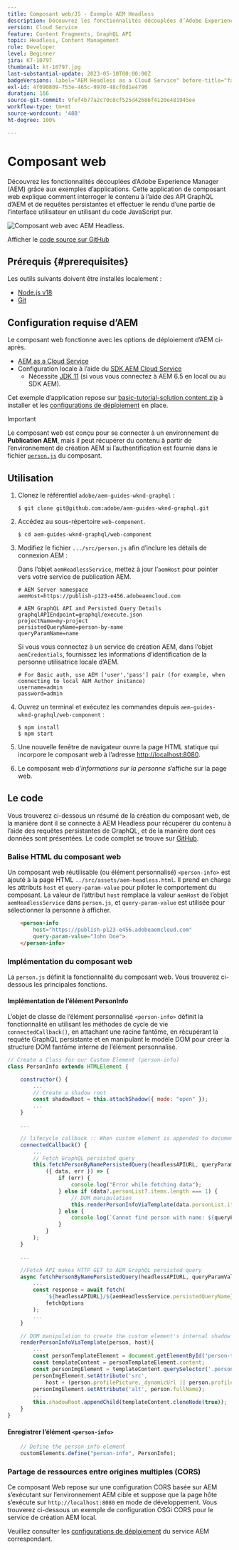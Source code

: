 ```yaml
---
title: Composant web/JS - Exemple AEM Headless
description: Découvrez les fonctionnalités découplées d’Adobe Experience Manager (AEM) grâce aux exemples d’applications. Cette application de composant web/JS explique comment interroger du contenu à l’aide des API GraphQL d’AEM et de requêtes persistantes.
version: Cloud Service
feature: Content Fragments, GraphQL API
topic: Headless, Content Management
role: Developer
level: Beginner
jira: KT-10797
thumbnail: kt-10797.jpg
last-substantial-update: 2023-05-10T00:00:00Z
badgeVersions: label="AEM Headless as a Cloud Service" before-title="false"
exl-id: 4f090809-753e-465c-9970-48cf0d1e4790
duration: 166
source-git-commit: 9fef4b77a2c70c8cf525d42686f4120e481945ee
workflow-type: tm+mt
source-wordcount: '488'
ht-degree: 100%

---
```


# Composant web

Découvrez les fonctionnalités découplées d’Adobe Experience Manager (AEM) grâce aux exemples d’applications. Cette application de composant web explique comment interroger le contenu à l’aide des API GraphQL d’AEM et de requêtes persistantes et effectuer le rendu d’une partie de l’interface utilisateur en utilisant du code JavaScript pur.

![Composant web avec AEM Headless.](./assets/web-component/web-component.png)

Afficher le [code source sur GitHub](https://github.com/adobe/aem-guides-wknd-graphql/tree/main/web-component)

## Prérequis {#prerequisites}

Les outils suivants doivent être installés localement :

+ [Node.js v18](https://nodejs.org/fr/)
+ [Git](https://git-scm.com/)

## Configuration requise d’AEM

Le composant web fonctionne avec les options de déploiement d’AEM ci-après.

+ [AEM as a Cloud Service](https://experienceleague.adobe.com/docs/experience-manager-cloud-service/content/implementing/deploying/overview.html?lang=fr)
+ Configuration locale à l’aide du [SDK AEM Cloud Service](https://experienceleague.adobe.com/docs/experience-manager-learn/cloud-service/local-development-environment-set-up/overview.html?lang=fr)
   + Nécessite [JDK 11](https://experience.adobe.com/#/downloads/content/software-distribution/en/general.html?1_group.propertyvalues.property=.%2Fjcr%3Acontent%2Fmetadata%2Fdc%3AsoftwareType&amp;1_group.propertyvalues.operation=equals&amp;1_group.propertyvalues.0_values=software-type%3Atooling&amp;fulltext=Oracle%7E+JDK%7E+11%7E&amp;orderby=%40jcr%3Acontent%2Fjcr%3AlastModified&amp;orderby.sort=desc&amp;layout=list&amp;p.offset=0&amp;p.limit=14) (si vous vous connectez à AEM 6.5 en local ou au SDK AEM).

Cet exemple d’application repose sur [basic-tutorial-solution.content.zip](../multi-step/assets/explore-graphql-api/basic-tutorial-solution.content.zip) à installer et les [configurations de déploiement](../deployment/web-component.md) en place.


>[!IMPORTANT]
>
>Le composant web est conçu pour se connecter à un environnement de __Publication AEM__, mais il peut récupérer du contenu à partir de l’environnement de création AEM si l’authentification est fournie dans le fichier [`person.js`](https://github.com/adobe/aem-guides-wknd-graphql/blob/main/web-component/src/person.js#L11) du composant.

## Utilisation

1. Clonez le référentiel `adobe/aem-guides-wknd-graphql` :

   ```shell
   $ git clone git@github.com:adobe/aem-guides-wknd-graphql.git
   ```

1. Accédez au sous-répertoire `web-component`.

   ```shell
   $ cd aem-guides-wknd-graphql/web-component
   ```

1. Modifiez le fichier `.../src/person.js` afin d’inclure les détails de connexion AEM :

   Dans l’objet `aemHeadlessService`, mettez à jour l’`aemHost` pour pointer vers votre service de publication AEM.

   ```plain
   # AEM Server namespace
   aemHost=https://publish-p123-e456.adobeaemcloud.com
   
   # AEM GraphQL API and Persisted Query Details
   graphqlAPIEndpoint=graphql/execute.json
   projectName=my-project
   persistedQueryName=person-by-name
   queryParamName=name
   ```

   Si vous vous connectez à un service de création AEM, dans l’objet `aemCredentials`, fournissez les informations d’identification de la personne utilisatrice locale d’AEM.

   ```plain
   # For Basic auth, use AEM ['user','pass'] pair (for example, when connecting to local AEM Author instance)
   username=admin
   password=admin
   ```

1. Ouvrez un terminal et exécutez les commandes depuis `aem-guides-wknd-graphql/web-component` :

   ```shell
   $ npm install
   $ npm start
   ```

1. Une nouvelle fenêtre de navigateur ouvre la page HTML statique qui incorpore le composant web à l’adresse [http://localhost:8080](http://localhost:8080).
1. Le composant web d’_informations sur la personne_ s’affiche sur la page web.

## Le code

Vous trouverez ci-dessous un résumé de la création du composant web, de la manière dont il se connecte à AEM Headless pour récupérer du contenu à l’aide des requêtes persistantes de GraphQL, et de la manière dont ces données sont présentées. Le code complet se trouve sur [GitHub](https://github.com/adobe/aem-guides-wknd-graphql/tree/main/web-component).

### Balise HTML du composant web

Un composant web réutilisable (ou élément personnalisé) `<person-info>` est ajouté à la page HTML `../src/assets/aem-headless.html`. Il prend en charge les attributs `host` et `query-param-value` pour piloter le comportement du composant. La valeur de l’attribut `host` remplace la valeur `aemHost` de l’objet `aemHeadlessService` dans `person.js`, et `query-param-value` est utilisée pour sélectionner la personne à afficher.

```html
    <person-info 
        host="https://publish-p123-e456.adobeaemcloud.com"
        query-param-value="John Doe">
    </person-info>
```

### Implémentation du composant web

La `person.js` définit la fonctionnalité du composant web. Vous trouverez ci-dessous les principales fonctions.

#### Implémentation de l’élément PersonInfo

L’objet de classe de l’élément personnalisé `<person-info>` définit la fonctionnalité en utilisant les méthodes de cycle de vie `connectedCallback()`, en attachant une racine fantôme, en récupérant la requête GraphQL persistante et en manipulant le modèle DOM pour créer la structure DOM fantôme interne de l’élément personnalisé.

```javascript
// Create a Class for our Custom Element (person-info)
class PersonInfo extends HTMLElement {

    constructor() {
        ...
        // Create a shadow root
        const shadowRoot = this.attachShadow({ mode: "open" });
        ...
    }

    ...

    // lifecycle callback :: When custom element is appended to document
    connectedCallback() {
        ...
        // Fetch GraphQL persisted query
        this.fetchPersonByNamePersistedQuery(headlessAPIURL, queryParamValue).then(
            ({ data, err }) => {
                if (err) {
                    console.log("Error while fetching data");
                } else if (data?.personList?.items.length === 1) {
                    // DOM manipulation
                    this.renderPersonInfoViaTemplate(data.personList.items[0], host);
                } else {
                    console.log(`Cannot find person with name: ${queryParamValue}`);
                }
            }
        );
    }

    ...

    //Fetch API makes HTTP GET to AEM GraphQL persisted query
    async fetchPersonByNamePersistedQuery(headlessAPIURL, queryParamValue) {
        ...
        const response = await fetch(
            `${headlessAPIURL}/${aemHeadlessService.persistedQueryName}${encodedParam}`,
            fetchOptions
        );
        ...
    }

    // DOM manipulation to create the custom element's internal shadow DOM structure
    renderPersonInfoViaTemplate(person, host){
        ...
        const personTemplateElement = document.getElementById('person-template');
        const templateContent = personTemplateElement.content;
        const personImgElement = templateContent.querySelector('.person_image');
        personImgElement.setAttribute('src',
            host + (person.profilePicture._dynamicUrl || person.profilePicture._path));
        personImgElement.setAttribute('alt', person.fullName);
        ...
        this.shadowRoot.appendChild(templateContent.cloneNode(true));
    }
}
```

#### Enregistrer l’élément `<person-info>`

```javascript
    // Define the person-info element
    customElements.define("person-info", PersonInfo);
```

### Partage de ressources entre origines multiples (CORS)

Ce composant Web repose sur une configuration CORS basée sur AEM s’exécutant sur l’environnement AEM cible et suppose que la page hôte s’exécute sur `http://localhost:8080` en mode de développement. Vous trouverez ci-dessous un exemple de configuration OSGi CORS pour le service de création AEM local.

Veuillez consulter les [configurations de déploiement](../deployment/web-component.md) du service AEM correspondant.
